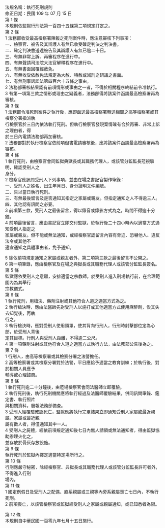 法規名稱：執行死刑規則  
修正日期：民國 109 年 07 月 15 日  
第 1 條  
本規則依監獄行刑法第一百四十五條第二項規定訂定之。  
第 2 條  
1 法務部收受最高檢察署陳報之死刑案件時，應注意審核下列事項：  
一、檢察官、被告及其辯護人有無已收受確定判決之判決書。  
二、確定判決書送達被告及其辯護人有無已逾二十日。  
三、有無非常上訴、再審程序在進行中。  
四、有無聲請司法院大法官解釋程序在進行中。  
五、有無書面回覆經赦免。  
六、有無收受依赦免法規定為大赦、特赦或減刑之研議之書面。  
七、有無刑事訴訟法第四百六十五條之事由。  
2 法務部審核結果認有前項情形或事由之一者，不得於相關程序終結前令准執行。  
3 有第一項第三款之情形或理由之疑義者，法務部得將該案件函請最高檢察署再為審核。  
第 3 條  
1 法務部令准死刑案件之執行後，應即函送最高檢察署轉送相關之高等檢察署或其檢察分署指派執  
行檢察官於三日內依法執行死刑。但執行檢察官發現案情確有合於再審、非常上訴之理由者，得  
於三日內電請法務部再加審核。  
2 法務部對於執行檢察官依前項但書電請審核後，應將該案件函請最高檢察署再為審核。  
第 4 條  
1 執行死刑，由檢察官會同監獄典獄長或其職務代理人，或該管分監監長蒞視驗明，確認受刑人之  
身分。  
2 檢察官應訊問受刑人下列事項，並由在場之書記官製作筆錄：  
一、受刑人之姓名、出生年月日、身分證明文件編號。  
二、告以當日執行死刑。  
三、有無最後留言及是否通知其指定之家屬或親友。但指定通知之人不得逾三人。  
四、其他認有訊問之必要。  
3 前項第三款，受刑人之最後留言，得以錄音或錄影方式為之，時間不得逾十分鐘。  
4 前項最後留言，應由書記官立即交付監獄，於執行後二十四小時內以適當方式通知受刑人指定之  
家屬或親友。但不能或無法通知，或經檢察官認留言內容有脅迫、恐嚇他人、違反法令或其他不  
適宜通知之具體事由者，免予通知。  


5 除依前項規定通知之家屬或親友者外，第二項第三款之最後留言不公開之。  
6 第一項筆錄，應由檢察官及在場之典獄長或其職務代理人或該管分監監長簽名。  
第 5 條  
監獄應依受刑人之意願，安排適當之宗教師，於受刑人進入刑場執行前，在合理範圍內為其舉行  
宗教儀式。  
第 6 條  
1 執行死刑，用槍決、藥劑注射或其他符合人道之適當方式為之。  
2 執行槍決時，應由法醫師先對受刑人以施打或其他適當方式使用麻醉劑，俟其失去知覺後，再執  
行之。  
3 執行槍決時，應對受刑人使用頭罩，使其背向行刑人，行刑時射擊部位定為心部，於受刑人背後  
定其目標。行刑人與受刑人距離，不得逾二公尺。  
4 第一項藥劑注射或其他符合人道之適當方式執行方法，由法務部公告後為之。  
第 7 條  
1 行刑人，由高等檢察署或其檢察分署之法警擔任。  
2 高等檢察署或其檢察分署對於法警，平日應給予適當之教育訓練；於執行後，對於相關人員應予  
輔導或心理諮商。  
第 8 條  
1 執行死刑逾二十分鐘後，由蒞場檢察官會同法醫師立即覆驗。  
2 執行死刑後，執行死刑機關應將執行經過及法醫師覆驗結果，併同訊問筆錄、鑑定書、執行照片  
與相關資料，層報法務部備查。  
3 受刑人經覆驗確認死亡，監獄應將執行完畢結果立即通知受刑人家屬或最近親屬。家屬或最近親  
屬有數人者，得僅通知其中一人。  
4 受刑人之屍體，經依前項規定通知後七日內無人請領或無法通知者，得由監獄協助辦理火化之，  
並存放於骨灰存放設施。  
第 9 條  
執行死刑於監獄內擇定適當特定場所行之。  
第 10 條  
行刑應嚴守秘密，除經檢察官、典獄長或其職務代理人或該管分監監長許可者外，不得進入行刑  
場內。  
第 11 條  
1 國定例假日及受刑人之配偶、直系親屬或三親等內旁系親屬喪亡七日內，不執行死刑。  
2 前項喪亡，以該管檢察官或監獄經受刑人之家屬或親屬通知，或已知悉者為限。  


第 12 條  
本規則自中華民國一百零九年七月十五日施行。  


